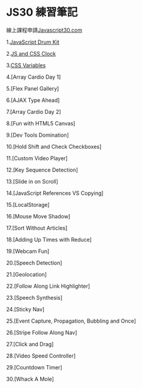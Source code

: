 # JS30 練習筆記
線上課程申請[Javascript30.com](https://javascript30.com/)


1.[JavaScript Drum Kit](https://github.com/iris0952/JS30/tree/master/01JavaScript%20Drum%20Kit)

2.[JS and CSS Clock](https://github.com/iris0952/JS30/tree/master/02JS%20and%20CSS%20Clock)

3.[CSS Variables](https://github.com/iris0952/JS30/tree/master/03CSS%20Variables)

4.[Array Cardio Day 1]

5.[Flex Panel Gallery]

6.[AJAX Type Ahead]

7.[Array Cardio Day 2]

8.[Fun with HTML5 Canvas]

9.[Dev Tools Domination]

10.[Hold Shift and Check Checkboxes]

11.[Custom Video Player]

12.[Key Sequence Detection]

13.[Slide in on Scroll]

14.[JavaScript References VS Copying]

15.[LocalStorage]

16.[Mouse Move Shadow]

17.[Sort Without Articles]

18.[Adding Up Times with Reduce]

19.[Webcam Fun]

20.[Speech Detection]

21.[Geolocation]

22.[Follow Along Link Highlighter]

23.[Speech Synthesis]

24.[Sticky Nav]

25.[Event Capture, Propagation, Bubbling and Once]

26.[Stripe Follow Along Nav]

27.[Click and Drag]

28.[Video Speed Controller]

29.[Countdown Timer]

30.[Whack A Mole]
